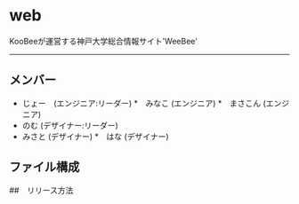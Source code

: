 # web
KooBeeが運営する神戸大学総合情報サイト'WeeBee'

---

## メンバー
* じょー　(エンジニア:リーダー)
*　みなこ (エンジニア)
*　まさこん (エンジニア)
* のむ (デザイナー:リーダー)
* みさと (デザイナー)
*　はな (デザイナー)

## ファイル構成

##　リリース方法